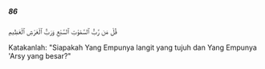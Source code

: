 ##### 86

<span class="ayah">قُلْ مَن رَّبُّ ٱلسَّمَٰوَٰتِ ٱلسَّبْعِ وَرَبُّ ٱلْعَرْشِ ٱلْعَظِيمِ</span>

<span class="ayah_translation">Katakanlah: "Siapakah Yang Empunya langit yang tujuh dan Yang Empunya 'Arsy yang besar?"</span>
